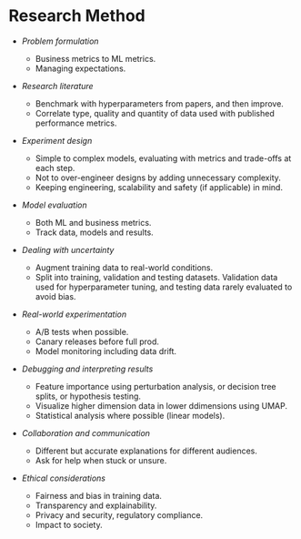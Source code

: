 # Research Method

- *Problem formulation*
  - Business metrics to ML metrics. 
  - Managing expectations. 

- *Research literature*
  - Benchmark with hyperparameters from papers, and then improve. 
  - Correlate type, quality and quantity of data used with published performance metrics. 

- *Experiment design*
  - Simple to complex models, evaluating with metrics and trade-offs at each step. 
  - Not to over-engineer designs by adding unnecessary complexity. 
  - Keeping engineering, scalability and safety (if applicable) in mind. 

- *Model evaluation*
  - Both ML and business metrics. 
  - Track data, models and results. 

- *Dealing with uncertainty*
  - Augment training data to real-world conditions. 
  - Split into training, validation and testing datasets. Validation data used for hyperparameter tuning, and testing data rarely evaluated to avoid bias. 

- *Real-world experimentation*
  - A/B tests when possible. 
  - Canary releases before full prod. 
  - Model monitoring including data drift. 

- *Debugging and interpreting results*
  - Feature importance using perturbation analysis, or decision tree splits, or hypothesis testing. 
  - Visualize higher dimension data in lower ddimensions using UMAP. 
  - Statistical analysis where possible (linear models). 

- *Collaboration and communication*
  - Different but accurate explanations for different audiences. 
  - Ask for help when stuck or unsure. 

- *Ethical considerations*
  - Fairness and bias in training data. 
  - Transparency and explainability. 
  - Privacy and security, regulatory compliance. 
  - Impact to society. 